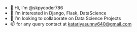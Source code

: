 - 👋 Hi, I’m @skpycoder786
- 👀 I’m interested in Django, Flask, DataScience
- 💞️ I’m looking to collaborate on Data Science Projects
- 📫 for any query contact at katariyasunny640@gmail.com 

<!---
skpycoder786/skpycoder786 is a ✨ special ✨ repository because its `README.md` (this file) appears on your GitHub profile.
You can click the Preview link to take a look at your changes.
--->
